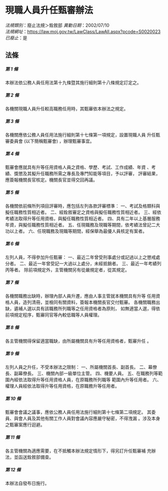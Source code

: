 # 現職人員升任甄審辦法

*法規類別*：廢止法規＞銓敘部
*異動日期*：2002/07/10  
*法規網址*：https://law.moj.gov.tw/LawClass/LawAll.aspx?pcode=S0020023
*已廢止*：是


## 法條
##### 第 1 條
本辦法依公務人員任用法第十九條暨其施行細則第十八條規定訂定之。

##### 第 2 條
各機關現職人員升任較高職務任用時，其甄審依本辦法之規定。

##### 第 3 條
各機關應依公務人員任用法施行細則第十七條第一項規定，設置現職人員
升任甄審委員會 (以下簡稱甄審會) ，辦理甄審事宜。

##### 第 4 條
甄審會應就具有升等任用資格人員之資格、學歷、考試、工作成績、年資
、考績、獎懲及其擬升任職務所需之專長及專門知能等項目，予以評審，
評審結果，應簽報機關長官核定。機關長官並得交回再議。

##### 第 5 條
各機關依前條所列項目評審時，應包括左列各款評審標準：
一、考試及格類科與擬任職務性質相近者。
二、經銓敘審定之資格與擬任職務性質相近者。
三、經依考績法取得升等任用資格，與擬任職務性質相近者。
四、具有二年以上基層服務年資，與擬任職務性質相近者。
五、任現職務及現職等期間，依考績法曾記二大功以上者。
六、任現職務及現職等期間，經保舉為最優人員核定有案者。


##### 第 6 條
左列人員，不得參加升任甄審：
一、最近二年曾受刑事處分或記過以上之懲戒處分者。
二、最近一年曾受記一大過以上處分，未經抵銷者。
三、最近一年考績列丙等者。
除前項規定外，主管機關另有從嚴規定者，從其規定。


##### 第 7 條
各機關職務出缺時，辦理內部人員升遷，應由人事主管就本機關具有升等
任用資格人員，造列清冊，並檢同有關資料，簽報本機關長官交付甄審。
各機關職務出缺，遴補人選以具有該職務所列職等之任用資格者為原則，
如無適當人選，得依前項規定程序，甄審同官等內較低職等人員權理。

##### 第 8 條
各主管機關得保留適當職缺，由所屬機關具有升等任用資格者，甄審升任
。

##### 第 9 條
左列人員之升任，不受本辦法之限制：
一、所屬機關首長、副首長。
二、幕僚長、副幕僚長。
三、機關內部一級單位主管。
四、機要人員。
五、在職務列等範圍內經依法取得升等任用資格人員，在原職務所列職等
    範圍內升等任用者。
六、權理人員經依法取得升等任用資格，在原職務升等任用者。


##### 第 10 條
甄審會會議之議事，應依公務人員任用法施行細則第十七條第二項規定。
其委員、與會人員及其他有關工作人員對會議內容應嚴守秘密，不得洩漏
。涉及本身之甄審案應行迴避。

##### 第 11 條
各主管機關為適應需要，在不抵觸本辦法規定情形下，得另訂升任甄審補
充辦法，並函送銓敘部備查。

##### 第 12 條
本辦法自發布日施行。


